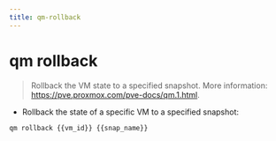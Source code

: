 ```yaml
---
title: qm-rollback
---
```

# qm rollback

> Rollback the VM state to a specified snapshot.
> More information: <https://pve.proxmox.com/pve-docs/qm.1.html>.

- Rollback the state of a specific VM to a specified snapshot:

`qm rollback {{vm_id}} {{snap_name}}`
